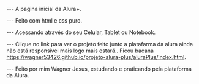 --- A pagina inicial da Alura+.

--- Feito com html e css puro.

--- Acessando através do seu Celular, Tablet ou Notebook.

--- Clique no link para ver o projeto feito junto a platafarma da alura ainda não está responsivel mais logo mais estará..
Ficou bacana https://wagner53426.github.io/projeto-alura-plus/aluraPlus/index.html.

--- Feito por mim Wagner Jesus, estudando e praticando pela plataforma da Alura.

